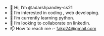 - 👋 Hi, I’m @adarshpandey-cs21
- 👀 I’m interested in coding , web developing.
- 🌱 I’m currently learning python.
- 💞️ I’m looking to collaborate on linkedin.
- 📫 How to reach me :- fakp24@gmail.com

<!---
adarshpandey-cs21/adarshpandey-cs21 is a ✨ special ✨ repository because its `README.md` (this file) appears on your GitHub profile.
You can click the Preview link to take a look at your changes.
--->
